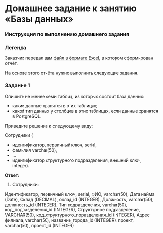 # Домашнее задание к занятию «Базы данных»

### Инструкция по выполнению домашнего задания

### Легенда

Заказчик передал вам [файл в формате Excel](https://github.com/netology-code/sdb-homeworks/blob/main/resources/hw-12-1.xlsx), в котором сформирован отчёт. 

На основе этого отчёта нужно выполнить следующие задания.

### Задание 1

Опишите не менее семи таблиц, из которых состоит база данных:

- какие данные хранятся в этих таблицах;
- какой тип данных у столбцов в этих таблицах, если данные хранятся в PostgreSQL.

Приведите решение к следующему виду:

Сотрудники (

- идентификатор, первичный ключ, serial,
- фамилия varchar(50),
- ...
- идентификатор структурного подразделения, внешний ключ, integer).

**Ответ:**


1. Сотрудники:

Идентификатор, первичный ключ, serial,
ФИО, varchar(50),
Дата найма (Date),
Оклад (DECIMAL), оклад_id (INTEGER),
Должность, varchar(50), должность_id (INTEGER),
Тип подразделения, varchar(50), код_подразделения_id (INTEGER),
Структурное подразделение, VARCHAR(50), код_структурного_поразделения_id (INTEGER),
Адрес филиала, varchar(50), название_города_id (INTEGER),
проект, varchar(50), проект_id (INTEGER)
